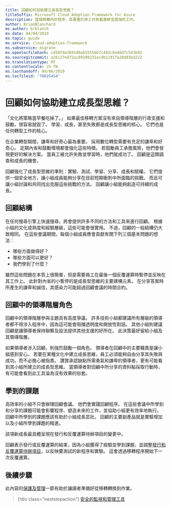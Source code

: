 ```yaml
---
title: 回顧如何協助建立成長型思維？
titleSuffix: Microsoft Cloud Adoption Framework for Azure
description: 雲端移轉內的程序，其著重於將工作負載遷移至雲端的工作。
author: BrianBlanchard
ms.author: brblanch
ms.date: 04/04/2019
ms.topic: guide
ms.service: cloud-adoption-framework
ms.subservice: migrate
ms.openlocfilehash: cd58f4e369100ab55556b7c492c0a46d7c543b92
ms.sourcegitcommit: a26c27ed72ac89198231ec4b11917a20d03bd222
ms.translationtype: MT
ms.contentlocale: zh-TW
ms.lasthandoff: 09/06/2019
ms.locfileid: "70825454"
---
```

<!-- markdownlint-disable MD026 -->

# <a name="how-do-retrospectives-help-build-a-growth-mindset"></a>回顧如何協助建立成長型思維？

「文化將策略當早餐吃掉了。」 如果最佳移轉方案沒有來自領導階層的行政支援和鼓勵，很容易就毀了。 學習、成長，甚至失敗都是成長型思維的核心。 它們也是任何轉型工作的核心。

在企業轉型期間，謙卑和好奇心最為重要。 採用數位轉型需要有充足的謙卑和好奇心。 定期內省和鼓勵環境都會強化這些特徵。 若鼓勵員工承擔風險，他們會發現更好的解決方案。 當員工被允許失敗並學習時，他們就成功了。 回顧是這類調查和成長的機會。

回顧強化了成長型思維的準則：實驗、測試、學習、分享、成長和賦權。 它們提供一個安全地方，讓小組成員能夠分享在目前短期衝刺中所面臨的挑戰。 而且可讓小組討論和共同找出克服這些挑戰的方法。 回顧讓小組能夠創造可持續的成長。

## <a name="retrospective-structure"></a>回顧結構

在任何搜尋引擎上快速搜尋，將會提供許多不同的方法和工具來進行回顧。 根據小組的文化成熟度和經驗層級，這些可能會很實用。 不過，回顧的一般結構仍大致相同。 在這些會議期間，每個小組成員應會貢獻有關下列三個基本問題的想法：

- 哪些方面做得好？
- 哪些方面可以更好？
- 我們學到了什麼？

雖然這些問題在本質上很簡單，但是需要員工在最後一個反覆運算時暫停並反映在其工作上。 此針對內省的小暫停的是成長型思維的主要建構元素。 在分享答案時所產生的謙卑和誠信，其感染力可能超過回顧會議的時間合約。

## <a name="leaderships-role-in-a-retrospective"></a>回顧中的領導階層角色

回顧中的領導階層參與主題具有高度爭議。 許多技術小組都建議所有層級的領導者都不得涉入程序中，因為這可能會阻擋透明度和開放性對話。 其他小組則建議回顧是讓領導者保持聯繫及設法提供其他支援的好所在。 此決策最好留給小組及其領導階層。

如果領導者涉入回顧，則強烈鼓勵一個角色。 領導者在回顧中的主要職責是讓小組感到安心。 若要在某種文化中建立成長思維，員工必須能夠自由分享其失敗與成功，而不必擔心被指責。 讚賞承認缺點所需勇氣和謙卑的領導者，更有可能看到其小組所建立的成長型思維。 當領導者對回顧中所分享的資料點採取行動時，有可能會看到此工具淪為沒有效果的俗套。

## <a name="lessons-learned"></a>學到的課題

高效率的小組不只會辦理回顧會議。 他們會實踐回顧程序。 在這些會議中所學到和分享的課題可能會影響程序、塑造未來的工作，並協助小組更有效率地執行。 回顧中所學到的課題應該有助於小組成長茁壯。 回顧的主要副產品就是實驗增加以及小組所學到課題的精進。

該項新成長最具體呈現在發行和反覆運算待辦項目的變更中。

回顧表示發行或反覆運算的結束，因為小組獲得了經驗並學到課題，並調整[發行和反覆運算待辦項目](../assess/release-iteration-backlog.md)，以反映要測試的新程序和實驗。 這會透過移轉程序開始下一次反覆運算。

## <a name="next-steps"></a>後續步驟

此內容的[保護及管理](../secure-and-manage/index.md)一節有助於讓讀者準備好從移轉轉換到作業。

> [!div class="nextstepaction"]
> [安全的監視和管理工具](../secure-and-manage/index.md)
